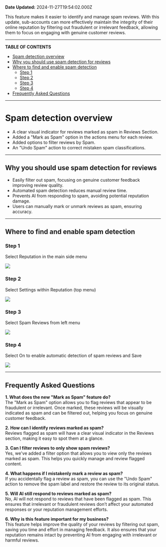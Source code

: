 **Date Updated:** 2024-11-27T19:54:02.000Z
  
  
This feature makes it easier to identify and manage spam reviews. With this update, sub-accounts can more effectively maintain the integrity of their online reputation by filtering out fraudulent or irrelevant feedback, allowing them to focus on engaging with genuine customer reviews.

---

**TABLE OF CONTENTS**

* [Spam detection overview](#Spam-detection-overview)[](#Why-you-should-use-spam-detection-for-reviews)
* [Why you should use spam detection for reviews](#Why-you-should-use-spam-detection-for-reviews)[](#Where-to-find-and-enable-spam-detection)
* [Where to find and enable spam detection](#Where-to-find-and-enable-spam-detection)  
   * [Step 1](#Step-1)  
   * [Step 2](#Step-2)  
   * [Step 3](#%E2%80%8BStep-3)  
   * [Step 4](#Step-4)
* [Frequently Asked Questions](#Frequently-Asked-Questions)

  
---
  
  
# **Spam detection overview**

* A clear visual indicator for reviews marked as spam in Reviews Section.
* Added a "Mark as Spam" option in the actions menu for each review.
* Added options to filter reviews by Spam.
* An "Undo Spam" action to correct mistaken spam classifications.

---

  
## **Why you should use spam detection for reviews**

  
* Easily filter out spam, focusing on genuine customer feedback improving review quality.
* Automated spam detection reduces manual review time.
* Prevents AI from responding to spam, avoiding potential reputation damage.
* Users can manually mark or unmark reviews as spam, ensuring accuracy.

---

  
## **Where to find and enable spam detection**

  
### **Step 1**

Select Reputation in the main side menu

**![](https://s3.amazonaws.com/cdn.freshdesk.com/data/helpdesk/attachments/production/155036371617/original/sAIWwjz6K4gaDU3yaYlLogGJwgLhKE4yvw.png?1731358115)**  

### **Step 2**

Select Settings within Reputation (top menu)

![](https://s3.amazonaws.com/cdn.freshdesk.com/data/helpdesk/attachments/production/155036371619/original/K1AIU03ZYLP0J97vHAPwwxGp7sRMRha-Aw.png?1731358140)

  
### **Step 3**

Select Spam Reviews from left menu

![](https://s3.amazonaws.com/cdn.freshdesk.com/data/helpdesk/attachments/production/155036371647/original/WxY3UALXqKaLRf2KTlOYg0ZK03M-uuph2w.png?1731358198)

  
### **Step 4**

Select On to enable automatic detection of spam reviews and Save
  
  
![](https://s3.amazonaws.com/cdn.freshdesk.com/data/helpdesk/attachments/production/155036371661/original/lqv5Eu8JVtYFn9klF5m7-6PgWrT415XW5Q.png?1731358242)

---
  
  
## **Frequently Asked Questions**

  
**1\. What does the new "Mark as Spam" feature do?**  
The "Mark as Spam" option allows you to flag reviews that appear to be fraudulent or irrelevant. Once marked, these reviews will be visually indicated as spam and can be filtered out, helping you focus on genuine customer feedback.  
  
**2\. How can I identify reviews marked as spam?**  
Reviews flagged as spam will have a clear visual indicator in the Reviews section, making it easy to spot them at a glance.  
  
**3\. Can I filter reviews to only show spam reviews?**  
Yes, we've added a filter option that allows you to view only the reviews marked as spam. This helps you quickly manage and review flagged content.  
  
**4\. What happens if I mistakenly mark a review as spam?**  
If you accidentally flag a review as spam, you can use the "Undo Spam" action to remove the spam label and restore the review to its original status.  
  
**5\. Will AI still respond to reviews marked as spam?**  
No, AI will not respond to reviews that have been flagged as spam. This ensures that irrelevant or fraudulent reviews don’t affect your automated responses or your reputation management efforts.  
  
**6\. Why is this feature important for my business?**  
This feature helps improve the quality of your reviews by filtering out spam, saving you time and effort in managing feedback. It also ensures that your reputation remains intact by preventing AI from engaging with irrelevant or harmful reviews.
  
  